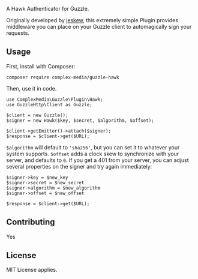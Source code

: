 A Hawk Authenticator for Guzzle.  

Originally developed by [jeskew](https://github.com/jeskew/guzzle-hawk), this
extremely simple Plugin provides middleware you can place on your Guzzle client to automagically
sign your requests.

## Usage

First, install with Composer:

    composer require complex-media/guzzle-hawk

Then, use it in code.

    use ComplexMedia\Guzzle\Plugin\Hawk;
    use GuzzleHttp\Client as Guzzle;

    $client = new Guzzle();
    $signer = new Hawk($key, $secret, $algorithm, $offset);

    $client->getEmitter()->attach($signer);
    $response = $client->get($URL);

`$algorithm` will default to `'sha256'`, but you can set it to whatever your system supports.
`$offset` adds a clock skew to synchronize with your server, and defaults to `0`.  If you
get a 401 from your server, you can adjust several properties on the signer and try again 
immediately:

    $signer->key = $new_key
    $signer->secret = $new_secret
    $signer->algorithm = $new_algorithm
    $signer->offset = $new_offset

    $response = $client->get($URL);

## Contributing

Yes

## License

MIT License applies.

